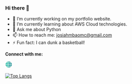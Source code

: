 ### Hi there 👋


- 🔭 I’m currently working on my portfolio website.
- 🌱 I’m currently learning about AWS Cloud technologies.
- 💬 Ask me about Python
- 📫 How to reach me: josiahmbaomc@gmail.com
- ⚡ Fun fact: I can dunk a basketball!

**Connect with me:**

[<img width="22px" src="./website.png" />][website]


[![Top Langs](https://github-readme-stats.vercel.app/api/top-langs/?username=josiah-mbao&layout=compact)](https://github.com/anuraghazra/github-readme-stats)

[website]: [https://google.com](https://youtu.be/dQw4w9WgXcQ)https://youtu.be/dQw4w9WgXcQ
